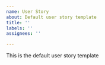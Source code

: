 ```yaml
---
name: User Story
about: Default user story template
title: ''
labels: ''
assignees: ''

---
```


This is the default user story template
